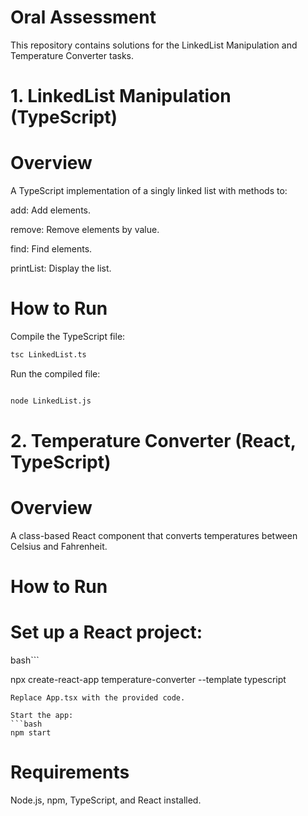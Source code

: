 # Oral Assessment

This repository contains solutions for the LinkedList Manipulation and Temperature Converter tasks.

# 1. LinkedList Manipulation (TypeScript)

# Overview

A TypeScript implementation of a singly linked list with methods to:

add: Add elements.

remove: Remove elements by value.

find: Find elements.

printList: Display the list.

# How to Run

Compile the TypeScript file:

```bash
tsc LinkedList.ts
```

Run the compiled file:

```bash

node LinkedList.js

```
# 2. Temperature Converter (React, TypeScript)

# Overview

A class-based React component that converts temperatures between Celsius and Fahrenheit.

# How to Run

# Set up a React project:
bash```

npx create-react-app temperature-converter --template typescript

```
Replace App.tsx with the provided code.

Start the app:
```bash
npm start

```
# Requirements
Node.js, npm, TypeScript, and React installed.
